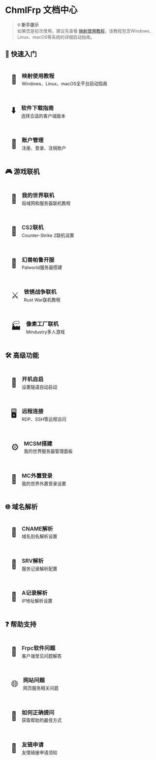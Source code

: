 # ChmlFrp 文档中心

> **💡 新手提示**  
> 如果您是初次使用，建议先查看 [映射使用教程](/docs/use/mapping)，该教程包含Windows、Linux、macOS等系统的详细启动指南。

## 🚀 快速入门

<div class="group-container">
  <a class="group-card featured" href="/docs/use/mapping">
    <div class="card-icon">📖</div>
    <div class="card-content">
      <h3>映射使用教程</h3>
      <p>Windows、Linux、macOS全平台启动指南</p>
    </div>
  </a>
  <a class="group-card" href="/docs/guide/download">
    <div class="card-icon">⬇️</div>
    <div class="card-content">
      <h3>软件下载指南</h3>
      <p>选择合适的客户端版本</p>
    </div>
  </a>
  <a class="group-card" href="/docs/use/account">
    <div class="card-icon">👤</div>
    <div class="card-content">
      <h3>账户管理</h3>
      <p>注册、登录、注销账户</p>
    </div>
  </a>
</div>

## 🎮 游戏联机

<div class="group-container">
  <a class="group-card" href="/docs/other/mc-connect">
    <div class="card-icon">🎯</div>
    <div class="card-content">
      <h3>我的世界联机</h3>
      <p>局域网和服务器联机教程</p>
    </div>
  </a>
  <a class="group-card" href="/docs/other/cs2-connect">
    <div class="card-icon">🔫</div>
    <div class="card-content">
      <h3>CS2联机</h3>
      <p>Counter-Strike 2联机设置</p>
    </div>
  </a>
  <a class="group-card" href="/docs/other/fabulu-open">
    <div class="card-icon">🐾</div>
    <div class="card-content">
      <h3>幻兽帕鲁开服</h3>
      <p>Palworld服务器搭建</p>
    </div>
  </a>
  <a class="group-card" href="/docs/other/rust-wars">
    <div class="card-icon">⚔️</div>
    <div class="card-content">
      <h3>铁锈战争联机</h3>
      <p>Rust War联机教程</p>
    </div>
  </a>
  <a class="group-card" href="/docs/other/pixel-factory">
    <div class="card-icon">🏭</div>
    <div class="card-content">
      <h3>像素工厂联机</h3>
      <p>Mindustry多人游戏</p>
    </div>
  </a>
</div>

## 🛠️ 高级功能

<div class="group-container">
  <a class="group-card" href="/docs/use/autostart">
    <div class="card-icon">🔄</div>
    <div class="card-content">
      <h3>开机自启</h3>
      <p>设置隧道自动启动</p>
    </div>
  </a>
  <a class="group-card" href="/docs/other/remote-connect">
    <div class="card-icon">🖥️</div>
    <div class="card-content">
      <h3>远程连接</h3>
      <p>RDP、SSH等远程访问</p>
    </div>
  </a>
  <a class="group-card" href="/docs/other/mcsm-setup">
    <div class="card-icon">⚙️</div>
    <div class="card-content">
      <h3>MCSM搭建</h3>
      <p>我的世界服务器管理面板</p>
    </div>
  </a>
  <a class="group-card" href="/docs/other/mc-login">
    <div class="card-icon">🔐</div>
    <div class="card-content">
      <h3>MC外置登录</h3>
      <p>我的世界外置登录设置</p>
    </div>
  </a>
</div>

## 🌐 域名解析

<div class="group-container">
  <a class="group-card" href="/docs/dns/cname">
    <div class="card-icon">🔗</div>
    <div class="card-content">
      <h3>CNAME解析</h3>
      <p>域名别名解析设置</p>
    </div>
  </a>
  <a class="group-card" href="/docs/dns/srv">
    <div class="card-icon">🎯</div>
    <div class="card-content">
      <h3>SRV解析</h3>
      <p>服务记录解析配置</p>
    </div>
  </a>
  <a class="group-card" href="/docs/dns/a-record">
    <div class="card-icon">📍</div>
    <div class="card-content">
      <h3>A记录解析</h3>
      <p>IP地址解析设置</p>
    </div>
  </a>
</div>

## ❓ 帮助支持

<div class="group-container">
  <a class="group-card" href="/docs/faq/frpc">
    <div class="card-icon">🔧</div>
    <div class="card-content">
      <h3>Frpc软件问题</h3>
      <p>客户端常见问题解答</p>
    </div>
  </a>
  <a class="group-card" href="/docs/faq/website">
    <div class="card-icon">🌐</div>
    <div class="card-content">
      <h3>网站问题</h3>
      <p>网页服务相关问题</p>
    </div>
  </a>
  <a class="group-card" href="/docs/guide/question">
    <div class="card-icon">💬</div>
    <div class="card-content">
      <h3>如何正确提问</h3>
      <p>获取帮助的最佳方式</p>
    </div>
  </a>
  <a class="group-card" href="/docs/guide/friends">
    <div class="card-icon">🤝</div>
    <div class="card-content">
      <h3>友链申请</h3>
      <p>友情链接申请须知</p>
    </div>
  </a>
</div>


<style>
/* 容器布局 */
.group-container {
  display: grid;
  grid-template-columns: repeat(auto-fit, minmax(280px, 1fr));
  gap: 1rem;
  margin: 1.5rem 0;
}

/* 卡片样式 */
.group-card {
  display: flex;
  align-items: center;
  background: var(--vp-c-bg-soft);
  border: 1px solid var(--vp-c-divider);
  border-radius: 12px;
  padding: 1.2rem;
  transition: all 0.25s ease;
  text-decoration: none;
  color: var(--vp-c-text-1);
}

.group-card.featured {
  border-color: var(--vp-c-brand-1);
  background: linear-gradient(135deg, var(--vp-c-bg-soft) 0%, rgba(var(--vp-c-brand-1-rgb), 0.05) 100%);
}

.group-card:hover {
  background: var(--vp-c-bg);
  border-color: var(--vp-c-brand-1);
  transform: translateY(-2px);
  box-shadow: 0 4px 12px rgba(0,0,0,0.08);
}

.group-card.featured:hover {
  box-shadow: 0 6px 16px rgba(var(--vp-c-brand-1-rgb), 0.2);
}

/* 卡片图标 */
.card-icon {
  font-size: 1.8rem;
  margin-right: 1rem;
  flex-shrink: 0;
}

/* 卡片内容 */
.card-content {
  flex: 1;
}

.card-content h3 {
  margin: 0 0 0.3rem 0;
  font-size: 1.1rem;
  font-weight: 600;
  color: var(--vp-c-text-1);
}

.card-content p {
  margin: 0;
  font-size: 0.9rem;
  color: var(--vp-c-text-2);
  line-height: 1.4;
}

/* 响应式设计 */
@media (max-width: 768px) {
  .group-container {
    grid-template-columns: 1fr;
  }
  
  .group-card {
    flex-direction: column;
    text-align: center;
    padding: 1.5rem;
  }
  
  .card-icon {
    margin-right: 0;
    margin-bottom: 0.8rem;
  }
}

@media (max-width: 480px) {
  .group-card {
    padding: 1rem;
  }
}
</style>
